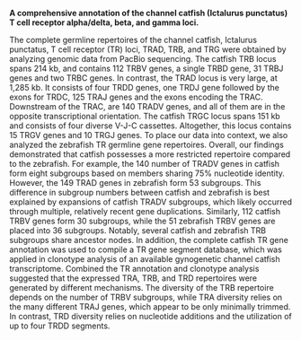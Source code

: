 **A comprehensive annotation of the channel catfish (Ictalurus punctatus) T cell receptor alpha/delta, beta, and gamma loci.**

The complete germline repertoires of the channel catfish, Ictalurus punctatus, T cell receptor (TR) loci, TRAD, TRB, and TRG were obtained by analyzing genomic data from PacBio sequencing. The catfish TRB locus spans 214 kb, and contains 112 TRBV genes, a single TRBD gene, 31 TRBJ genes and two TRBC genes. In contrast, the TRAD locus is very large, at 1,285 kb. It consists of four TRDD genes, one TRDJ gene followed by the exons for TRDC, 125 TRAJ genes and the exons encoding the TRAC. Downstream of the TRAC, are 140 TRADV genes, and all of them are in the opposite transcriptional orientation. The catfish TRGC locus spans 151 kb and consists of four diverse V-J-C cassettes. Altogether, this locus contains 15 TRGV genes and 10 TRGJ genes. To place our data into context, we also analyzed the zebrafish TR germline gene repertoires. Overall, our findings demonstrated that catfish possesses a more restricted repertoire compared to the zebrafish. For example, the 140 number of TRADV genes in catfish form eight subgroups based on members sharing 75% nucleotide identity. However, the 149 TRAD genes in zebrafish form 53 subgroups. This difference in subgroup numbers between catfish and zebrafish is best explained by expansions of catfish TRADV subgroups, which likely occurred through multiple, relatively recent gene duplications. Similarly, 112 catfish TRBV genes form 30 subgroups, while the 51 zebrafish TRBV genes are placed into 36 subgroups. Notably, several catfish and zebrafish TRB subgroups share ancestor nodes. In addition, the complete catfish TR gene annotation was used to compile a TR gene segment database, which was applied in clonotype analysis of an available gynogenetic channel catfish transcriptome. Combined the TR annotation and clonotype analysis suggested that the expressed TRA, TRB, and TRD repertoires were generated by different mechanisms. The diversity of the TRB repertoire depends on the number of TRBV subgroups, while TRA diversity relies on the many different TRAJ genes, which appear to be only minimally trimmed. In contrast, TRD diversity relies on nucleotide additions and the utilization of up to four TRDD segments.
